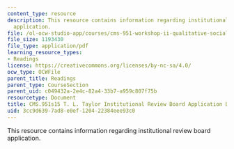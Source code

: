 ```yaml
---
content_type: resource
description: This resource contains information regarding institutional review board
  application.
file: /ol-ocw-studio-app/courses/cms-951-workshop-ii-qualitative-social-science-methods-for-media-studies-spring-2015/3cc9d6397ad8e0ef120422384eee93c0_MITCMS_951S15_TaylorIRBApp.pdf
file_size: 1193430
file_type: application/pdf
learning_resource_types:
- Readings
license: https://creativecommons.org/licenses/by-nc-sa/4.0/
ocw_type: OCWFile
parent_title: Readings
parent_type: CourseSection
parent_uid: c049432a-2e4c-82a4-33b7-a959c807f75b
resourcetype: Document
title: CMS.951s15 T. L. Taylor Institutional Review Board Application Dec 2012
uid: 3cc9d639-7ad8-e0ef-1204-22384eee93c0
---
```

This resource contains information regarding institutional review board application.